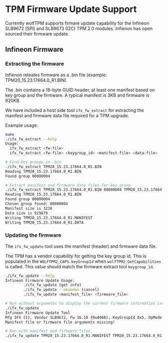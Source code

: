 # TPM Firmware Update Support

Currently wolfTPM supports firmare update capability for the Infineon SLB9672 (SPI) and SLB9673 (I2C) TPM 2.0 modules. Infienon has open sourced their firmware update.

## Infineon Firmware

### Extracting the firmware

Infienon releates firmware as a .bin file (example: TPM20_15.23.17664.0_R1.BIN).

The .bin contains a 16-byte GUID header, at least one manifest based on key group and the firmware. A typical manifest is 3KB and firmware is 920KB.

We have included a host side tool `ifx_fw_extract` for extracting the manifest and firmware data file required for a TPM upgrade.

Example usage:

```sh
make
./ifx_fw_extract --help
Usage:
  ifx_fw_extract <fw-file>
  ifx_fw_extract <fw-file> <keygroup_id> <manifest-file> <data-file>

# Find key groups in .bin
./ifx_fw_extract TPM20_15.23.17664.0_R1.BIN
Reading TPM20_15.23.17664.0_R1.BIN
Found group 00000004

# Extract manifest and firmware data files for key group
./ifx_fw_extract TPM20_15.23.17664.0_R1.BIN 00000004 TPM20_15.23.17664.0_R1.MANIFEST TPM20_15.23.17664.0_R1.DATA
Reading TPM20_15.23.17664.0_R1.BIN
Found group 00000004
Chosen group found: 00000004
Manifest size is 3236
Data size is 919879
Writing TPM20_15.23.17664.0_R1.MANIFEST
Writing TPM20_15.23.17664.0_R1.DATA
```

### Updating the firmware

The `ifx_fw_update` tool uses the manifest (header) and firmware data file.

The TPM has a vendor capability for getting the key group id. This is populated in the `WOLFTPM2_CAPS.keyGroupId` when `wolfTPM2_GetCapabilities` is called. This value should match the firmware extract tool `keygroup_id`.

```sh
./ifx_fw_update --help
Infineon Firmware Update Usage:
        ./ifx_fw_update (get info)
        ./ifx_fw_update --abandon (cancel)
        ./ifx_fw_update <manifest_file> <firmware_file>

# Run without arguments to display the current firmware information including key group id and operational mode
./ifx_fw_update
Infineon Firmware Update Tool
Mfg IFX (1), Vendor SLB9672, Fw 16.10 (0x4068), KeyGroupId 0x5, OpMode 0x4
Manifest file or firmware file arguments missing!

# Run with manifest and firmware files
./ifx_fw_update TPM20_15.23.17664.0_R1.MANIFEST TPM20_15.23.17664.0_R1.DATA

```

